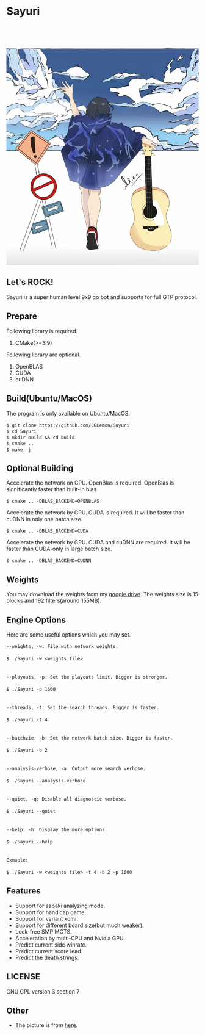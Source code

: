 # Sayuri

![step_one](https://github.com/CGLemon/Sayuri/blob/master/img/sayuri-art.jpg)

## Let's ROCK!

Sayuri is a super human level 9x9 go bot and supports for full GTP protocol.

## Prepare

Following library is required.

1. CMake(>=3.9)

Following library are optional.

1. OpenBLAS
2. CUDA
3. cuDNN

## Build(Ubuntu/MacOS)

The program is only available on Ubuntu/MacOS.

    $ git clone https://github.com/CGLemon/Sayuri
    $ cd Sayuri
    $ mkdir build && cd build
    $ cmake ..
    $ make -j

## Optional Building

Accelerate the network on CPU. OpenBlas is required. OpenBlas is significantly faster than built-in blas.

    $ cmake .. -DBLAS_BACKEND=OPENBLAS

Accelerate the network by GPU. CUDA is required. It will be faster than cuDNN in only one batch size.

    $ cmake .. -DBLAS_BACKEND=CUDA

Accelerate the network by GPU. CUDA and cuDNN are required. It will be faster than CUDA-only in large batch size.

    $ cmake .. -DBLAS_BACKEND=CUDNN

## Weights

You may download the weights from my [google drive](https://drive.google.com/file/d/1tZJ_9ZY_OMDZHDxaELTtPa1bmvIQFGtk/view?usp=sharing). The weights size is 15 blocks and 192 filters(around 155MB).


## Engine Options

Here are some useful options which you may set.

    --weights, -w: File with network weights.
    
    $ ./Sayuri -w <weights file>
    
    
    --playouts, -p: Set the playouts limit. Bigger is stronger.
    
    $ ./Sayuri -p 1600
    
    
    --threads, -t: Set the search threads. Bigger is faster.
    
    $ ./Sayuri -t 4
    
    
    --batchzie, -b: Set the network batch size. Bigger is faster.
    
    $ ./Sayuri -b 2
    
    
    --analysis-verbose, -a: Output more search verbose.
    
    $ ./Sayuri --analysis-verbose
    
    
    --quiet, -q: Disable all diagnostic verbose.

    $ ./Sayuri --quiet
    
    
    --help, -h: Display the more options.

    $ ./Sayuri --help
    
    
    Exmaple:
    
    $ ./Sayuri -w <weights file> -t 4 -b 2 -p 1600

## Features

* Support for sabaki analyzing mode.
* Support for handicap game.
* Support for variant komi.
* Support for different board size(but much weaker).
* Lock-free SMP MCTS.
* Acceleration by multi-CPU and Nvidia GPU.
* Predict current side winrate.
* Predict current score lead.
* Predict the death strings.

## LICENSE

GNU GPL version 3 section 7

## Other
* The picture is from [here](https://medibang.com/picture/r32007181509071270014632767/?locale=zh_TW).
